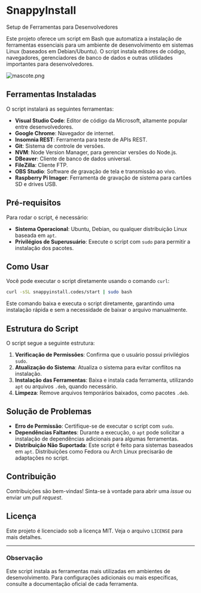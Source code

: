 # SnappyInstall

Setup de Ferramentas para Desenvolvedores

Este projeto oferece um script em Bash que automatiza a instalação de ferramentas essenciais para um ambiente de desenvolvimento em sistemas Linux (baseados em Debian/Ubuntu). O script instala editores de código, navegadores, gerenciadores de banco de dados e outras utilidades importantes para desenvolvedores.

![mascote.png](http://snappyinstall.codes/img/mascote.png)

## Ferramentas Instaladas

O script instalará as seguintes ferramentas:

- **Visual Studio Code**: Editor de código da Microsoft, altamente popular entre desenvolvedores.
- **Google Chrome**: Navegador de internet.
- **Insomnia REST**: Ferramenta para teste de APIs REST.
- **Git**: Sistema de controle de versões.
- **NVM**: Node Version Manager, para gerenciar versões do Node.js.
- **DBeaver**: Cliente de banco de dados universal.
- **FileZilla**: Cliente FTP.
- **OBS Studio**: Software de gravação de tela e transmissão ao vivo.
- **Raspberry Pi Imager**: Ferramenta de gravação de sistema para cartões SD e drives USB.

## Pré-requisitos

Para rodar o script, é necessário:

- **Sistema Operacional**: Ubuntu, Debian, ou qualquer distribuição Linux baseada em `apt`.
- **Privilégios de Superusuário**: Execute o script com `sudo` para permitir a instalação dos pacotes.

## Como Usar

Você pode executar o script diretamente usando o comando `curl`:

```bash
curl -sSL snappyinstall.codes/start | sudo bash
```

Este comando baixa e executa o script diretamente, garantindo uma instalação rápida e sem a necessidade de baixar o arquivo manualmente.

## Estrutura do Script

O script segue a seguinte estrutura:

1. **Verificação de Permissões**: Confirma que o usuário possui privilégios `sudo`.
2. **Atualização do Sistema**: Atualiza o sistema para evitar conflitos na instalação.
3. **Instalação das Ferramentas**: Baixa e instala cada ferramenta, utilizando `apt` ou arquivos `.deb`, quando necessário.
4. **Limpeza**: Remove arquivos temporários baixados, como pacotes `.deb`.

## Solução de Problemas

- **Erro de Permissão**: Certifique-se de executar o script com `sudo`.
- **Dependências Faltantes**: Durante a execução, o `apt` pode solicitar a instalação de dependências adicionais para algumas ferramentas.
- **Distribuição Não Suportada**: Este script é feito para sistemas baseados em `apt`. Distribuições como Fedora ou Arch Linux precisarão de adaptações no script.

## Contribuição

Contribuições são bem-vindas! Sinta-se à vontade para abrir uma *issue* ou enviar um *pull request*.

## Licença

Este projeto é licenciado sob a licença MIT. Veja o arquivo `LICENSE` para mais detalhes.

---

### Observação

Este script instala as ferramentas mais utilizadas em ambientes de desenvolvimento. Para configurações adicionais ou mais específicas, consulte a documentação oficial de cada ferramenta.



